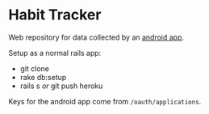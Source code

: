 Habit Tracker
=============

Web repository for data collected by an [android app](//github.com/wholcomb/smoke_tracker).

Setup as a normal rails app:

* git clone
* rake db:setup
* rails s *or* git push heroku

Keys for the android app come from `/oauth/applications`.
